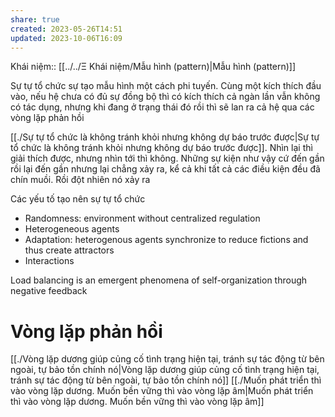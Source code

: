 ```yaml
---
share: true
created: 2023-05-26T14:51
updated: 2023-10-06T16:09
---
```

Khái niệm:: [[../../Ξ Khái niệm/Mẫu hình (pattern)|Mẫu hình (pattern)]]

Sự tự tổ chức sự tạo mẫu hình một cách phi tuyến. Cùng một kích thích đầu vào, nếu hệ chưa có đủ sự đồng bộ thì có kích thích cả ngàn lần vẫn không có tác dụng, nhưng khi đang ở trạng thái đó rồi thì sẽ lan ra cả hệ qua các vòng lặp phản hồi 

[[./Sự tự tổ chức là không tránh khỏi nhưng không dự báo trước được|Sự tự tổ chức là không tránh khỏi nhưng không dự báo trước được]]. Nhìn lại thì giải thích được, nhưng nhìn tới thì không. Những sự kiện như vậy cứ đến gần rồi lại đến gần nhưng lại chẳng xảy ra, kể cả khi tất cả các điều kiện đều đã chín muồi. Rồi đột nhiên nó xảy ra

Các yếu tố tạo nên sự tự tổ chức
- Randomness: environment without centralized regulation
- Heterogeneous agents
- Adaptation: heterogenous agents synchronize to reduce fictions and thus create attractors
- Interactions

Load balancing is an emergent phenomena of self-organization through negative feedback


# Vòng lặp phản hồi
[[./Vòng lặp dương giúp củng cố tình trạng hiện tại, tránh sự tác động từ bên ngoài, tự bảo tồn chính nó|Vòng lặp dương giúp củng cố tình trạng hiện tại, tránh sự tác động từ bên ngoài, tự bảo tồn chính nó]]
[[./Muốn phát triển thì vào vòng lặp dương. Muốn bền vững thì vào vòng lặp âm|Muốn phát triển thì vào vòng lặp dương. Muốn bền vững thì vào vòng lặp âm]]
